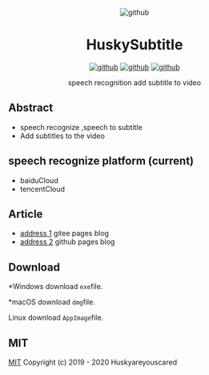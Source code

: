 <div align="center">

![github](https://raw.githubusercontent.com/huskyareyouscared/subtitle/master/build/icons/256x256.png)
# HuskySubtitle
[![github](https://badgen.net/github/release/huskyareyouscared/subtitle)](https://github.com/huskyAreYouScared/subtitle/releases)
[![github](https://badgen.net/github/assets-dl/huskyAreYouScared/subtitle)](https://github.com/huskyAreYouScared/subtitle/releases)
[![github](https://badgen.net/github/license/huskyAreYouScared/subtitle)](https://www.mit-license.org/)
<center>speech recognition add subtitle to video
<center>
</div>

## Abstract
* speech recognize ,speech to subtitle
* Add subtitles to the video

## speech recognize platform (current)
* baiduCloud
* tencentCloud
## Article
* [address 1](https://husky_are_you_scared.gitee.io/blog/subtitle/) gitee pages blog
* [address 2](https://huskyareyouscared.github.io/blog/subtitle/ ) github pages blog

## Download
*Windows download `exe`file.

*macOS download `dmg`file.

Linux download `AppImage`file.

## MIT

[MIT](http://opensource.org/licenses/MIT)
Copyright (c) 2019 - 2020 Huskyareyouscared
